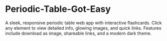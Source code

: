 # Periodic-Table-Got-Easy
A sleek, responsive periodic table web app with interactive flashcards. Click any element to view detailed info, glowing images, and quick links. Features include download as image, shareable links, and a modern dark theme.
